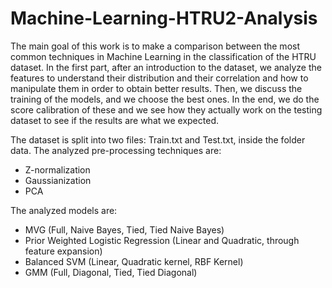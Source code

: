# Machine-Learning-HTRU2-Analysis

The main goal of this work is to make a comparison between the most common techniques in Machine Learning in the classification of the HTRU dataset. 
In the first part, after an introduction to the dataset, we analyze the features to understand their distribution and their correlation and how to manipulate them in order to obtain better results. Then, we discuss the training of the models, and we choose the best ones. In the end, we do the score calibration of these and we see how they actually work on the testing dataset to see if the results are what we expected.

The dataset is split into two files: Train.txt and Test.txt, inside the folder data.
The analyzed pre-processing techniques are:
-	Z-normalization
- Gaussianization
- PCA

The analyzed models are:
-	MVG (Full, Naive Bayes, Tied, Tied Naive Bayes)
-	Prior Weighted Logistic Regression (Linear and Quadratic, through feature expansion)
-	Balanced SVM (Linear, Quadratic kernel, RBF Kernel)
-	GMM (Full, Diagonal, Tied, Tied Diagonal)


